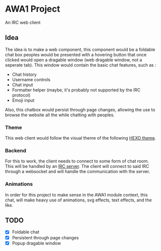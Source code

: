 # AWA1 Project
An IRC web client

## Idea
The idea is to make a web component, this component would be a foldable chat box
peoples would be presented with a hovering button that once clicked would open a
dragable window (web dragable window, not a seperate tab). This window would contain the basic chat features, such as :
- Chat history
- Username controls
- Chat input
- Formatter helper (maybe, it's probably not supported by the IRC protocol)
- Emoji input

Also, this chatbox would persist through page changes, allowing the use to browse the website all the while chatting with peoples.

### Theme
This web client would follow the visual theme of the following [HEXO theme](https://github.com/Yue-plus/hexo-theme-arknights).

### Backend
For this to work, the client needs to connect to some form of chat room.
This will be handled by an [IRC server](https://www.inspircd.org/). The client
will connect to said IRC through a websocket and will handle the communication with the server.

### Animations
In order for this project to make sense in the AWA1 module context, this chat,
will make heavy use of animations, svg effects, text effects, and the like.

## TODO
- [x] Foldable chat
- [x] Persistent through page changes
- [x] Popup dragable window